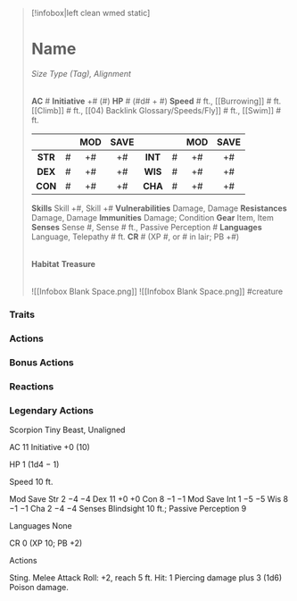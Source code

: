 > [!infobox|left clean wmed static]
> # Name
> *Size Type (Tag), Alignment*
> 
> | |
> | - |
> **AC** # **Initiative** +# (#)
> **HP** # (#d# + #)
> **Speed** # ft., [[Burrowing]] # ft. [[Climb]] # ft., [[04) Backlink Glossary/Speeds/Fly]] # ft., [[Swim]] # ft.
> 
> | | | MOD | SAVE | | | MOD | SAVE |
> | :-: | :-: | :-: | :-: | :-: | :-: | :-: | :-: |
> | **STR** | # | +# | +# | **INT** | # | +# | +# | 
> | **DEX** | # | +# | +# | **WIS** | # | +# | +# |
> | **CON** | # | +# | +# | **CHA** | # | +# | +# |
> **Skills** Skill +#, Skill +#
> **Vulnerabilities** Damage, Damage
> **Resistances** Damage, Damage
> **Immunities** Damage; Condition
> **Gear** Item, Item
> **Senses** Sense #, Sense # ft., Passive Perception #
> **Languages** Language, Telepathy # ft.
> **CR** # (XP #, or # in lair; PB +#)
>
> | |
> | - |
> **Habitat**
> **Treasure**
> 
> | |
> | - |
> ![[Infobox Blank Space.png]]
> ![[Infobox Blank Space.png]]
> #creature 


### Traits
### Actions
### Bonus Actions
### Reactions
### Legendary Actions
Scorpion
Tiny Beast, Unaligned

AC 11 Initiative +0 (10)

HP 1 (1d4 − 1)

Speed 10 ft.

Mod	Save
Str	2	−4	−4
Dex	11	+0	+0
Con	8	−1	−1
Mod	Save
Int	1	−5	−5
Wis	8	−1	−1
Cha	2	−4	−4
Senses Blindsight 10 ft.; Passive Perception 9

Languages None

CR 0 (XP 10; PB +2)

Actions

Sting. Melee Attack Roll: +2, reach 5 ft. Hit: 1 Piercing damage plus 3 (1d6) Poison damage.